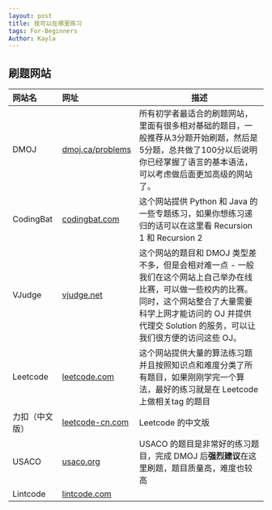 ```yaml
---
layout: post
title: 我可以在哪里练习
tags: For-Beginners
Author: Kayla
---
```


## 刷题网站

| 网站名         | 网址             | 描述 |
| :------------- | :--------------- | -------------- |
| DMOJ           | [dmoj.ca/problems](https://dmoj.ca/problems) | 所有初学者最适合的刷题网站，里面有很多相对基础的题目，一般推荐从3分题开始刷题，然后是5分题，总共做了100分以后说明你已经掌握了语言的基本语法，可以考虑做后面更加高级的网站了。 |
| CodingBat      | [codingbat.com](https://codingbat.com)    | 这个网站提供 Python 和 Java 的一些专题练习，如果你想练习递归的话可以在这里看 Recursion 1 和 Recursion 2 |
| VJudge         | [vjudge.net](https://vjudge.net)       | 这个网站的题目和 DMOJ 类型差不多，但是会相对难一点 - 一般我们在这个网站上自己举办在线比赛，可以做一些校内的比赛。同时，这个网站整合了大量需要科学上网才能访问的 OJ 并提供代理交 Solution 的服务，可以让我们很方便的访问这些 OJ。 |
| Leetcode       | [leetcode.com](https://leetcode.com)     | 这个网站提供大量的算法练习题并且按照知识点和难度分类了所有题目，如果刚刚学完一个算法，最好的练习就是在 Leetcode 上做相关tag 的题目 |
| 力扣（中文版） | [leetcode-cn.com](https://leetcode-cn.com)  | Leetcode 的中文版 |
| USACO          | [usaco.org](https://leetcode-cn.com)        | USACO 的题目是非常好的练习题目，完成 DMOJ 后**强烈建议**在这里刷题，题目质量高，难度也较高 |
| Lintcode       | [lintcode.com](https://lintcode.com)     |  |

